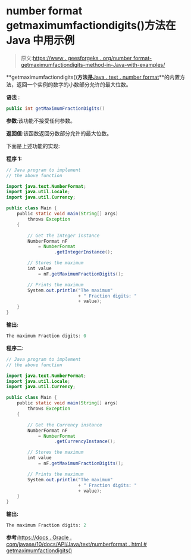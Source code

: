 # number format getmaximumfactiondigits()方法在 Java 中用示例

> 原文:[https://www . geesforgeks . org/number format-getmaximumfactiondigits-method-in-Java-with-examples/](https://www.geeksforgeeks.org/numberformat-getmaximumfractiondigits-method-in-java-with-examples/)

**getmaximumfactiondigits()**方法是**[Java . text . number format](https://www.geeksforgeeks.org/numberformat-class-java/)**的内置方法，返回一个实例的数字的小数部分允许的最大位数。

**语法** :

```java
public int getMaximumFractionDigits()
```

**参数**:该功能不接受任何参数。

**返回值**:该函数返回分数部分允许的最大位数。

下面是上述功能的实现:

**程序 1:**

```java
// Java program to implement
// the above function

import java.text.NumberFormat;
import java.util.Locale;
import java.util.Currency;

public class Main {
    public static void main(String[] args)
        throws Exception
    {

        // Get the Integer instance
        NumberFormat nF
            = NumberFormat
                  .getIntegerInstance();

        // Stores the maximum
        int value
            = nF.getMaximumFractionDigits();

        // Prints the maximum
        System.out.println("The maximum"
                           + " Fraction digits: "
                           + value);
    }
}
```

**输出:**

```java
The maximum Fraction digits: 0

```

**程序二:**

```java
// Java program to implement
// the above function

import java.text.NumberFormat;
import java.util.Locale;
import java.util.Currency;

public class Main {
    public static void main(String[] args)
        throws Exception
    {

        // Get the Currency instance
        NumberFormat nF
            = NumberFormat
                  .getCurrencyInstance();

        // Stores the maximum
        int value
            = nF.getMaximumFractionDigits();

        // Prints the maximum
        System.out.println("The maximum"
                           + " Fraction digits: "
                           + value);
    }
}
```

**输出:**

```java
The maximum Fraction digits: 2

```

**参考:**[https://docs . Oracle . com/javase/10/docs/API/Java/text/numberformat . html # getmaximumfactiondigits()](https://docs.oracle.com/javase/10/docs/api/java/text/NumberFormat.html#getMaximumFractionDigits())